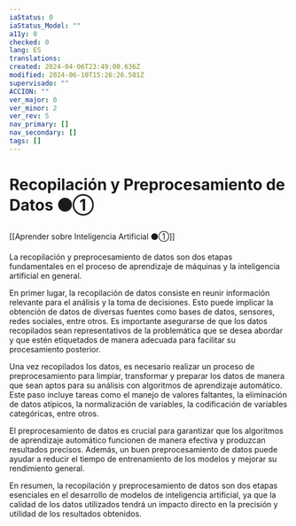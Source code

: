 ```yaml
---
iaStatus: 0
iaStatus_Model: ""
a11y: 0
checked: 0
lang: ES
translations: 
created: 2024-04-06T23:49:00.636Z
modified: 2024-06-10T15:26:26.501Z
supervisado: ""
ACCION: ""
ver_major: 0
ver_minor: 2
ver_rev: 5
nav_primary: []
nav_secondary: []
tags: []
---
```

# Recopilación y Preprocesamiento de Datos ⚫①

[[Aprender sobre Inteligencia Artificial ⚫①]]

La recopilación y preprocesamiento de datos son dos etapas fundamentales en el proceso de aprendizaje de máquinas y la inteligencia artificial en general. 

En primer lugar, la recopilación de datos consiste en reunir información relevante para el análisis y la toma de decisiones. Esto puede implicar la obtención de datos de diversas fuentes como bases de datos, sensores, redes sociales, entre otros. Es importante asegurarse de que los datos recopilados sean representativos de la problemática que se desea abordar y que estén etiquetados de manera adecuada para facilitar su procesamiento posterior.

Una vez recopilados los datos, es necesario realizar un proceso de preprocesamiento para limpiar, transformar y preparar los datos de manera que sean aptos para su análisis con algoritmos de aprendizaje automático. Este paso incluye tareas como el manejo de valores faltantes, la eliminación de datos atípicos, la normalización de variables, la codificación de variables categóricas, entre otros.

El preprocesamiento de datos es crucial para garantizar que los algoritmos de aprendizaje automático funcionen de manera efectiva y produzcan resultados precisos. Además, un buen preprocesamiento de datos puede ayudar a reducir el tiempo de entrenamiento de los modelos y mejorar su rendimiento general.

En resumen, la recopilación y preprocesamiento de datos son dos etapas esenciales en el desarrollo de modelos de inteligencia artificial, ya que la calidad de los datos utilizados tendrá un impacto directo en la precisión y utilidad de los resultados obtenidos.
